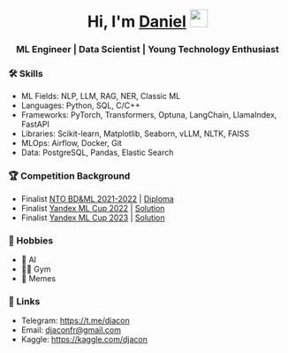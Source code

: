 <h1 align="center">Hi, I'm <a href="https://github.com/Djacon">Daniel</a> <img src="https://github.com/blackcater/blackcater/raw/main/images/Hi.gif"
width="32" height="32"/></h1>
<h3 align="center">ML Engineer | Data Scientist | Young Technology Enthusiast</h3>

### 🛠️ Skills
- ML Fields: NLP, LLM, RAG, NER, Classic ML
- Languages: Python, SQL, C/C++
- Frameworks: PyTorch, Transformers, Optuna, LangChain, LlamaIndex, FastAPI
- Libraries: Scikit-learn, Matplotlib, Seaborn, vLLM, NLTK, FAISS
- MLOps: Airflow, Docker, Git
- Data: PostgreSQL, Pandas, Elastic Search

### 🏆 Competition Background
- Finalist [NTO BD&ML 2021-2022](https://ntcontest.ru/tracks/nto-school/proekt-po-iskusstvennomu-intellektu/bolshie-dannye-i-mashinnoe-obuchenie/) | [Diploma](https://diploma.kruzhok.org/s3/talent-diploma-service/6159066c-e816-49b7-8e49-7f6966352e81/496711.pdf)
- Finalist [Yandex ML Cup 2022](https://yandex.ru/cup/ml/) | [Solution](https://github.com/Djacon/Yandex-ML-Cup-2022-25th-Place-Solution)
- Finalist [Yandex ML Cup 2023](https://yandex.ru/cup/ml/) | [Solution](https://github.com/Djacon/yandex-ml-cup-2023)

### 👾 Hobbies
- 🤖 AI
- 🏋️‍♂️ Gym
- 🗿 Memes

### 🔗 Links
- Telegram: <a href="https://t.me/djacon" target="_blank">https://t.me/djacon</a>
- Email: djaconfr@gmail.com
- Kaggle: <a href="https://kaggle.com/djacon" target="_blank">https://kaggle.com/djacon</a>
